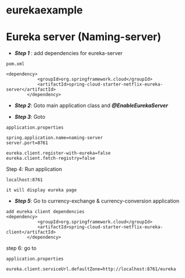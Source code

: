 # eurekaexample


# Eureka server (Naming-server)

- ***Step 1*** :  add dependencies for eureka-server  
  
```
pom.xml  
  
<dependency>  
			<groupId>org.springframework.cloud</groupId>  
			<artifactId>spring-cloud-starter-netflix-eureka-server</artifactId>  
		</dependency>  
``` 
   
- ***Step 2***: Goto main application class and ***@EnableEurekaServer***  
  
- ***Step 3***: Goto 
```
application.properties 
    
spring.application.name=naming-server
server.port=8761

eureka.client.register-with-eureka=false
eureka.client.fetch-registry=false
```
  
Step 4: Run application   
```
localhost:8761

it will display eureka page
```

- ***Step 5***: Go to currency-exchange & currency-conversion application  
```  
add eureka client dependencies  
<dependency>  
			<groupId>org.springframework.cloud</groupId>  
			<artifactId>spring-cloud-starter-netflix-eureka-client</artifactId>  
		</dependency>  
```		
  
step 6: go to 
```
application.properties  
  
eureka.client.serviceUrl.defaultZone=http://localhost:8761/eureka		
```		
		
		
